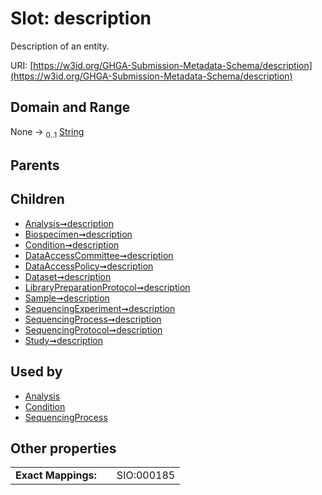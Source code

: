 
# Slot: description


Description of an entity.

URI: [https://w3id.org/GHGA-Submission-Metadata-Schema/description](https://w3id.org/GHGA-Submission-Metadata-Schema/description)


## Domain and Range

None &#8594;  <sub>0..1</sub> [String](types/String.md)

## Parents


## Children

 *  [Analysis➞description](Analysis_description.md)
 *  [Biospecimen➞description](Biospecimen_description.md)
 *  [Condition➞description](Condition_description.md)
 *  [DataAccessCommittee➞description](DataAccessCommittee_description.md)
 *  [DataAccessPolicy➞description](DataAccessPolicy_description.md)
 *  [Dataset➞description](Dataset_description.md)
 *  [LibraryPreparationProtocol➞description](LibraryPreparationProtocol_description.md)
 *  [Sample➞description](Sample_description.md)
 *  [SequencingExperiment➞description](SequencingExperiment_description.md)
 *  [SequencingProcess➞description](SequencingProcess_description.md)
 *  [SequencingProtocol➞description](SequencingProtocol_description.md)
 *  [Study➞description](Study_description.md)

## Used by

 * [Analysis](Analysis.md)
 * [Condition](Condition.md)
 * [SequencingProcess](SequencingProcess.md)

## Other properties

|  |  |  |
| --- | --- | --- |
| **Exact Mappings:** | | SIO:000185 |

